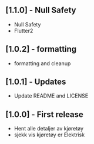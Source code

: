 ## [1.1.0] - Null Safety

* Null Safety
* Flutter2 


## [1.0.2] - formatting

* formatting and cleanup

## [1.0.1] - Updates

* Update README and LICENSE

## [1.0.0] - First release

* Hent alle detaljer av kjøretøy   
* sjekk vis kjøretøy er Elektrisk  

